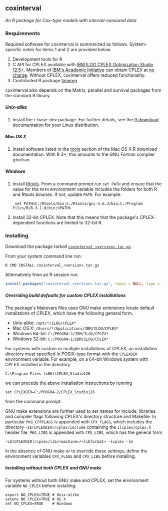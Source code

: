 ## coxinterval

*An R package for Cox-type models with interval-censored data*

### Requirements

Required software for coxinterval is summarized as follows. System-specific notes for items 1 and 2 are provided below.

1. Development tools for R
2. C API for CPLEX available with [IBM ILOG CPLEX Optimization Studio 12.5+](http://www-01.ibm.com/software/commerce/optimization/cplex-optimizer/). Members of [IBM's Academic Initiative](http://www-304.ibm.com/ibm/university/academic/pub/page/academic_initiative) can obtain CPLEX at [no charge](https://www.ibm.com/developerworks/community/blogs/jfp/entry/cplex_studio_in_ibm_academic_initiative?lang=en). Without CPLEX, coxinterval offers reduced functionality.
3. Contributed R package [timereg](http://cran.r-project.org/web/packages/timereg/index.html)

coxinterval also depends on the Matrix, parallel and survival packages from the standard R library.

##### Unix-alike

1. Install the r-base-dev package. For further details, see the [R download](http://cran.r-project.org/bin/linux/) documentation for your Linux distribution.

##### Mac OS X

1. Install software listed in the [tools](http://cran.r-project.org/bin/macosx/tools) section of the Mac OS X R download documentation. With R 3+, this amounts to the GNU Fortran compiler gfortran.

##### Windows

1. Install [Rtools](http://cran.r-project.org/bin/windows/Rtools/). From a command prompt run `set PATH` and ensure that the value for the `PATH` environment variable includes the folders for both R and Rtools binaries. If not, update `PATH`. For example:

   ```shell
    set PATH=C:/Rtools/bin;C:/Rtools/gcc-4.6.3/bin;C:/Program Files/R/R-3.1.0/bin;%PATH%
   ```
2. Install 32-bit CPLEX. Note that this means that the package's CPLEX-dependent functions are limited to 32-bit R.

### Installing

Download the package tarball [`coxinterval_<version>.tar.gz`](https://github.com/aboruvka/coxinterval/releases).

From your system command line run:

```shell
R CMD INSTALL coxinterval_<version>.tar.gz
```

Alternatively from an R session run:

```R
install.packages("coxinterval_<version>.tar.gz", repos = NULL, type = "source")
```

##### Overriding build defaults for custom CPLEX installations

The package's Makevars files uses GNU make extensions locate default installations of CPLEX, which have the following general form.

- Unix-alike: `/opt/*/ILOG/CPLEX*`
- Mac OS X: `/Users/*/Applications/IBM/ILOG/CPLEX*`
- Windows 64-bit: `C:/PROGRA~2/IBM/ILOG/CPLEX*`
- Windows 32-bit: `C:/PROGRA~1/IBM/ILOG/CPLEX*`

For systems with custom or multiple installations of CPLEX, an installation directory must specified in POSIX-type format with the `CPLEXDIR` environment variable. For example, on a 64-bit Windows system with CPLEX installed in the directory

```
C:\Program Files (x86)\CPLEX_Studio126
```

we can precede the above installation instructions by running

```shell
set CPLEXDIR=C:/PROGRA~2/CPLEX_Studio126
```

from the command prompt.

GNU make extensions are further used to set names for include, libraries and compiler flags following CPLEX's directory structure and Makefile. In particular `PKG_CPPFLAGS` is appended with `CPX_FLAGS`, which includes the directory `-I$(CPLEXDIR)/cplex/include` containing the `ilcplex/cplex.h` header file. `PKG_LIBS` is appended with `CPX_LIBS`, which has the general form

```
-L$(CPLEXDIR)/cplex/lib/<machine>/<libformat> -lcplex -lm
```

In the absence of GNU make or to override these settings, define the environment variables `CPX_FLAGS` and `CPX_LIBS` before installing.

##### Installing without both CPLEX and GNU make

For systems without both GNU make and CPLEX, set the environment variable `NO_CPLEX` before installing:

```shell
export NO_CPLEX=TRUE # Unix-alike
setenv NO_CPLEX=TRUE # OS X
set NO_CPLEX=TRUE    # Windows
```
